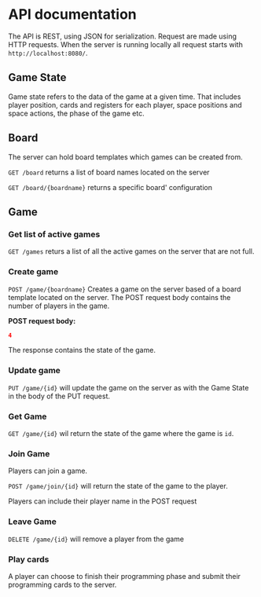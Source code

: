 # API documentation

The API is REST, using JSON for serialization.
Request are made using HTTP requests. When the server is running locally
all request starts with `http://localhost:8080/`.

## Game State
Game state refers to the data of the game at a given time. That includes
player position, cards and registers for each player, space positions and 
space actions, the phase of the game etc.

## Board
The server can hold board templates which games can be created from.

`GET /board` returns a list of board names located on the server

`GET /board/{boardname}` returns a specific board' configuration

## Game
### Get list of active games
`GET /games` returs a list of all the active games on the server that 
are not full.

### Create game
`POST /game/{boardname}` Creates a game on the server based of
a board template located on the server. The POST request body contains the
number of players in the game.

**POST request body:**
```JSON
4
```
The response contains the state of the game.

### Update game
`PUT /game/{id}` will update the game on the server 
as with the Game State in the body of the PUT request.

### Get Game
`GET /game/{id}` wil return the state of the game where the game is `id`.

### Join Game
Players can join a game.

`POST /game/join/{id}` will return the state of the game to the player.

Players can include their player name in the POST request

### Leave Game
`DELETE /game/{id}` will remove a player from the game

### Play cards
A player can choose to finish their programming phase and submit
their programming cards to the server.


